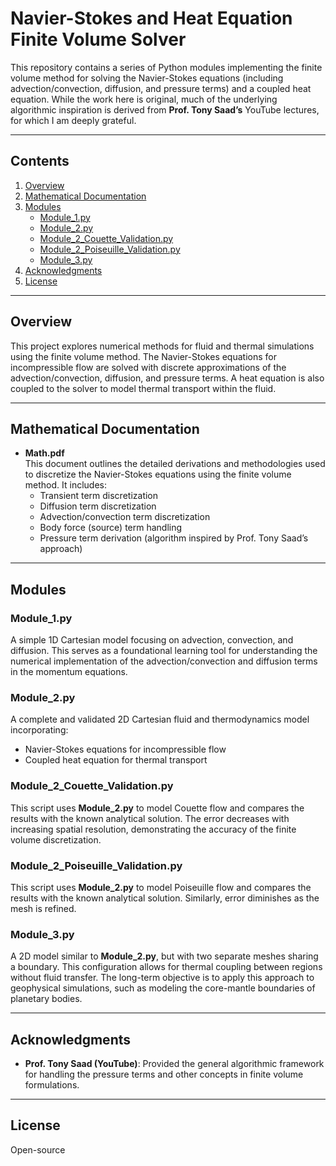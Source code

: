 # Navier-Stokes and Heat Equation Finite Volume Solver

This repository contains a series of Python modules implementing the finite volume method for solving the Navier-Stokes equations (including advection/convection, diffusion, and pressure terms) and a coupled heat equation. While the work here is original, much of the underlying algorithmic inspiration is derived from **Prof. Tony Saad’s** YouTube lectures, for which I am deeply grateful.

---

## Contents

1. [Overview](#overview)  
2. [Mathematical Documentation](#mathematical-documentation)  
3. [Modules](#modules)  
   - [Module_1.py](#module_1py)  
   - [Module_2.py](#module_2py)  
   - [Module_2_Couette_Validation.py](#module_2_couette_validationpy)  
   - [Module_2_Poiseuille_Validation.py](#module_2_poiseuille_validationpy)  
   - [Module_3.py](#module_3py)  
4. [Acknowledgments](#acknowledgments)  
5. [License](#license)

---

## Overview

This project explores numerical methods for fluid and thermal simulations using the finite volume method. The Navier-Stokes equations for incompressible flow are solved with discrete approximations of the advection/convection, diffusion, and pressure terms. A heat equation is also coupled to the solver to model thermal transport within the fluid.

---

## Mathematical Documentation

- **Math.pdf**  
  This document outlines the detailed derivations and methodologies used to discretize the Navier-Stokes equations using the finite volume method. It includes:
  - Transient term discretization
  - Diffusion term discretization
  - Advection/convection term discretization
  - Body force (source) term handling
  - Pressure term derivation (algorithm inspired by Prof. Tony Saad’s approach)

---

## Modules

### Module_1.py
A simple 1D Cartesian model focusing on advection, convection, and diffusion. This serves as a foundational learning tool for understanding the numerical implementation of the advection/convection and diffusion terms in the momentum equations.

### Module_2.py
A complete and validated 2D Cartesian fluid and thermodynamics model incorporating:
- Navier-Stokes equations for incompressible flow
- Coupled heat equation for thermal transport

### Module_2_Couette_Validation.py
This script uses **Module_2.py** to model Couette flow and compares the results with the known analytical solution. The error decreases with increasing spatial resolution, demonstrating the accuracy of the finite volume discretization.

### Module_2_Poiseuille_Validation.py
This script uses **Module_2.py** to model Poiseuille flow and compares the results with the known analytical solution. Similarly, error diminishes as the mesh is refined.

### Module_3.py
A 2D model similar to **Module_2.py**, but with two separate meshes sharing a boundary. This configuration allows for thermal coupling between regions without fluid transfer. The long-term objective is to apply this approach to geophysical simulations, such as modeling the core-mantle boundaries of planetary bodies.

---

## Acknowledgments

- **Prof. Tony Saad (YouTube)**: Provided the general algorithmic framework for handling the pressure terms and other concepts in finite volume formulations.  

---

## License

Open-source
